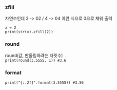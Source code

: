 ### zfill
자연수인데 2 -> 02 / 4 -> 04 이런 식으로 0으로 채워 출력     
```
x = 2      
print(str(x).zfill(2))
```

### round
round(값, 반올림하려는 자릿수)   
`print(round(3.5555, 1)) #3.6` 

### format
`print("{:.2f}".format(3.5555)) #3.56`
